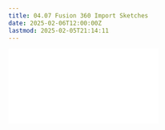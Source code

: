 ```yaml
---
title: 04.07 Fusion 360 Import Sketches
date: 2025-02-06T12:00:00Z
lastmod: 2025-02-05T21:14:11
---
```


![Link to included file content](../../../../3d-modeling/fusion-360/import-sketches-as-canvas-fusion-360.md)
